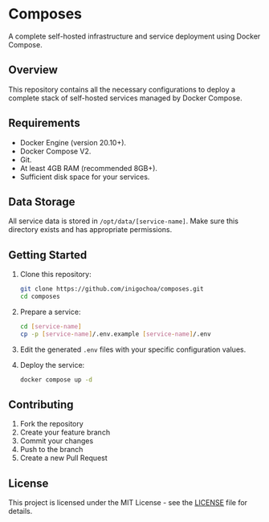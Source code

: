 # Composes

A complete self-hosted infrastructure and service deployment using Docker
Compose.

## Overview

This repository contains all the necessary configurations to deploy a complete
stack of self-hosted services managed by Docker Compose.

## Requirements

- Docker Engine (version 20.10+).
- Docker Compose V2.
- Git.
- At least 4GB RAM (recommended 8GB+).
- Sufficient disk space for your services.

## Data Storage

All service data is stored in `/opt/data/[service-name]`. Make sure this
directory exists and has appropriate permissions.

## Getting Started

1. Clone this repository:
   ```bash
   git clone https://github.com/inigochoa/composes.git
   cd composes
   ```

1. Prepare a service:
   ```bash
   cd [service-name]
   cp -p [service-name]/.env.example [service-name]/.env
   ```

1. Edit the generated `.env` files with your specific configuration values.

1. Deploy the service:
   ```bash
   docker compose up -d
   ```

## Contributing

1. Fork the repository
1. Create your feature branch
1. Commit your changes
1. Push to the branch
1. Create a new Pull Request

## License

This project is licensed under the MIT License - see the [LICENSE] file for
details.

[LICENSE]: ./LICENSE
